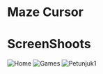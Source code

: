 # Maze Cursor
# ScreenShoots
![Home](https://user-images.githubusercontent.com/84588706/150046282-ea8d07c7-8bca-45b7-9ef6-68e80df843bc.jpg)
![Games](https://user-images.githubusercontent.com/84588706/150046309-7728e118-884f-41d8-88f4-0afeab3583ae.jpg)
![Petunjuk1](https://user-images.githubusercontent.com/84588706/150046337-417526ff-e452-4a4f-ad9b-95a9907f8f49.jpg)
